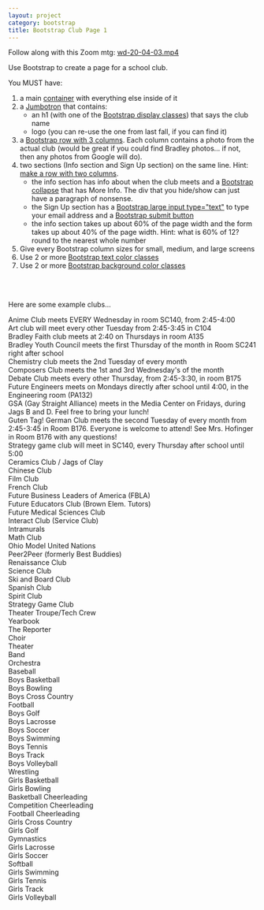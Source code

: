 ```yaml
---
layout: project
category: bootstrap
title: Bootstrap Club Page 1
---
```


<p>Follow along with this Zoom mtg: <a id="media_comment_m-5ewjH2fcGqPH6wwnhQBDqTNRhToWAXyZ" class="instructure_file_link instructure_video_link" title="wd-20-04-03.mp4" href="%24IMS-CC-FILEBASE%24/eLearning%20videos/wd-20-04-03.mp4?canvas_download=1&amp;canvas_qs_wrap=1" data-api-endpoint="https://hilliard.instructure.com/api/v1/courses/31582/files/11014049" data-api-returntype="File">wd-20-04-03.mp4</a></p>


<p>Use Bootstrap to create a page for a school club.</p>
<p>You MUST have:</p>
<ol>
<li>a main <a title="Bootstrap 4 Containers" href="/wd/bootstrap/bootstrap-4-containers" data-api-endpoint="https://hilliard.instructure.com/api/v1/courses/31582/pages/bootstrap-4-containers" data-api-returntype="Page">container</a> with everything else inside of it</li>
<li>a <a title="Bootstrap 4 Jumbotron" href="/wd/bootstrap/bootstrap-4-jumbotron" data-api-endpoint="https://hilliard.instructure.com/api/v1/courses/31582/pages/bootstrap-4-jumbotron" data-api-returntype="Page">Jumbotron</a> that contains:
<ul>
<li>an h1 (with one of the <a title="Bootstrap 4 Display and Text Classes" href="/wd/bootstrap/bootstrap-4-display-and-text-classes" data-api-endpoint="https://hilliard.instructure.com/api/v1/courses/31582/pages/bootstrap-4-display-and-text-classes" data-api-returntype="Page">Bootstrap display classes</a>) that says the club name </li>
<li>logo (you can re-use the one from last fall, if you can find it)</li>
</ul>
</li>
<li>a <a title="Bootstrap 4 Grid" href="/wd/bootstrap/bootstrap-4-grid" data-api-endpoint="https://hilliard.instructure.com/api/v1/courses/31582/pages/bootstrap-4-grid" data-api-returntype="Page">Bootstrap row with 3 columns</a>. Each column contains a photo from the actual club (would be great if you could find Bradley photos... if not, then any photos from Google will do).</li>
<li>two sections (Info section and Sign Up section) on the same line. Hint: <a title="Bootstrap 4 Grid" href="/wd/bootstrap/bootstrap-4-grid" data-api-endpoint="https://hilliard.instructure.com/api/v1/courses/31582/pages/bootstrap-4-grid" data-api-returntype="Page">make a row with two columns</a>.
<ul>
<li>the info section has info about when the club meets and a <a title="Bootstrap 4 Collapse" href="/wd/bootstrap/bootstrap-4-collapse" data-api-endpoint="https://hilliard.instructure.com/api/v1/courses/31582/pages/bootstrap-4-collapse" data-api-returntype="Page">Bootstrap collapse</a> that has More Info. The div that you hide/show can just have a paragraph of nonsense.</li>
<li>the Sign Up section has a <a title="Bootstrap 4 Forms and Inputs" href="/wd/bootstrap/bootstrap-4-forms-and-inputs" data-api-endpoint="https://hilliard.instructure.com/api/v1/courses/31582/pages/bootstrap-4-forms-and-inputs" data-api-returntype="Page">Bootstrap large input type="text"</a> to type your email address and a <a title="Bootstrap 4 Buttons" href="/wd/bootstrap/bootstrap-4-buttons" data-api-endpoint="https://hilliard.instructure.com/api/v1/courses/31582/pages/bootstrap-4-buttons" data-api-returntype="Page">Bootstrap submit button</a>
</li>
<li>the info section takes up about 60% of the page width and the form takes up about 40% of the page width. Hint: what is 60% of 12? round to the nearest whole number</li>
</ul>
</li>
<li>Give every Bootstrap column sizes for small, medium, and large screens</li>
<li>Use 2 or more <a title="Bootstrap 4 Colors" href="/wd/bootstrap/bootstrap-4-colors" data-api-endpoint="https://hilliard.instructure.com/api/v1/courses/31582/pages/bootstrap-4-colors" data-api-returntype="Page">Bootstrap text color classes</a>
</li>
<li>Use 2 or more <a title="Bootstrap 4 Colors" href="/wd/bootstrap/bootstrap-4-colors" data-api-endpoint="https://hilliard.instructure.com/api/v1/courses/31582/pages/bootstrap-4-colors" data-api-returntype="Page">Bootstrap background color classes</a>
</li>
</ol>
<p> </p>
<p><br>Here are some example clubs...</p>
<p>Anime Club meets EVERY Wednesday in room SC140, from 2:45-4:00<br>Art club will meet every other Tuesday from 2:45-3:45 in C104<br>Bradley Faith club meets at 2:40 on Thursdays in room A135<br>Bradley Youth Council meets the first Thursday of the month in Room SC241 right after school<br>Chemistry club meets the 2nd Tuesday of every month<br>Composers Club meets the 1st and 3rd Wednesday's of the month<br>Debate Club meets every other Thursday, from 2:45-3:30, in room B175<br>Future Engineers meets on Mondays directly after school until 4:00, in the Engineering room (PA132)<br>GSA (Gay Straight Alliance) meets in the Media Center on Fridays, during Jags B and D. Feel free to bring your lunch!<br>Guten Tag! German Club meets the second Tuesday of every month from 2:45-3:45 in Room B176. Everyone is welcome to attend! See Mrs. Hofinger in Room B176 with any questions!<br>Strategy game club will meet in SC140, every Thursday after school until 5:00<br>Ceramics Club / Jags of Clay<br>Chinese Club<br>Film Club<br>French Club<br>Future Business Leaders of America (FBLA)<br>Future Educators Club (Brown Elem. Tutors)<br>Future Medical Sciences Club<br>Interact Club (Service Club)<br>Intramurals<br>Math Club<br>Ohio Model United Nations<br>Peer2Peer (formerly Best Buddies)<br>Renaissance Club<br>Science Club<br>Ski and Board Club<br>Spanish Club<br>Spirit Club<br>Strategy Game Club<br>Theater Troupe/Tech Crew<br>Yearbook<br>The Reporter<br>Choir<br>Theater<br>Band<br>Orchestra<br>Baseball<br>Boys Basketball<br>Boys Bowling<br>Boys Cross Country<br>Football<br>Boys Golf<br>Boys Lacrosse<br>Boys Soccer<br>Boys Swimming<br>Boys Tennis<br>Boys Track<br>Boys Volleyball<br>Wrestling<br>Girls Basketball<br>Girls Bowling<br>Basketball Cheerleading<br>Competition Cheerleading<br>Football Cheerleading<br>Girls Cross Country<br>Girls Golf<br>Gymnastics<br>Girls Lacrosse<br>Girls Soccer<br>Softball<br>Girls Swimming<br>Girls Tennis<br>Girls Track<br>Girls Volleyball</p>

